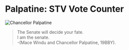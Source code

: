 # Palpatine: STV Vote Counter

![Chancellor Palpatine][palpatine]

> The Senate will decide your fate.  
> I am the senate.  
> -(Mace Windu and Chancellor Palpatine, 19BBY). 

[palpatine]: https://vignette.wikia.nocookie.net/starwars/images/9/9a/Palp_trustme.jpg/revision/latest/scale-to-width-down/250?cb=20070114040526